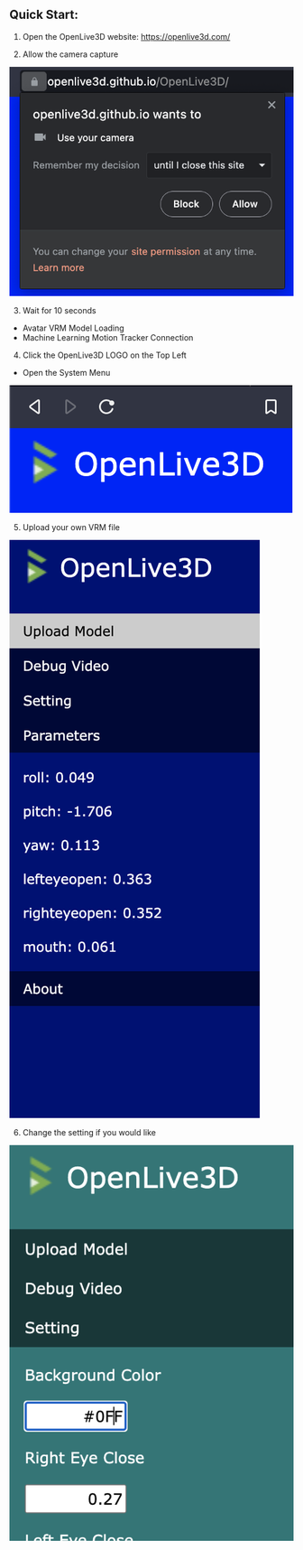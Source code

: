 ## Quick Start:

1. Open the OpenLive3D website: https://openlive3d.com/

2. Allow the camera capture

![Camera Permission](../asset/doc/allow-camera.png)

3. Wait for 10 seconds
 - Avatar VRM Model Loading
 - Machine Learning Motion Tracker Connection

4. Click the OpenLive3D LOGO on the Top Left
 - Open the System Menu

![System Menu](../asset/doc/system-menu.png)

5. Upload your own VRM file

![Upload](../asset/doc/upload.png)

6. Change the setting if you would like

![Setting](../asset/doc/setting.png)
